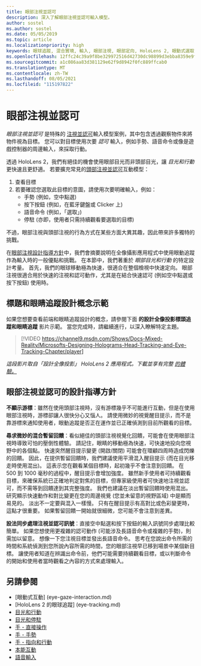 ```yaml
---
title: 眼部注視並認可
description: 深入了解眼部注視並認可輸入模型。
author: sostel
ms.author: sostel
ms.date: 05/05/2019
ms.topic: article
ms.localizationpriority: high
keywords: 眼球追蹤, 混合實境, 輸入, 眼部注視, 眼部定向, HoloLens 2, 眼動式選取, 混合實境頭戴式裝置, windows 混合實境頭戴式裝置, 虛擬實境頭戴式裝置, HoloLens, MRTK, 混合實境工具組, 注視
ms.openlocfilehash: 12ffc24c39a9f8be329972516d42730dc98899d3ebba8359e9fea6ebbf6d02c2
ms.sourcegitcommit: a1c086aa83d381129e62f9d8942f0fc889ffcab0
ms.translationtype: MT
ms.contentlocale: zh-TW
ms.lasthandoff: 08/05/2021
ms.locfileid: "115197822"
---
```

# <a name="eye-gaze-and-commit"></a>眼部注視並認可

_眼部注視並認可_ 是特殊的 [注視並認可](gaze-and-commit.md)輸入模型案例，其中包含透過觀察物件來將物件視為目標。 您可以對目標使用次要 _認可_ 輸入，例如手勢、語音命令或像是遊戲控制器的周邊輸入，來採取行動。 

透過 HoloLens 2，我們有絕佳的機會使用眼部目光而非頭部目光，讓 _目光和行動_ 更快速且更舒適。 若要擴充常見的[頭部注視並認可](gaze-and-commit.md)互動模型： 
1. 查看目標 
2. 若要確認您選取此目標的意圖，請使用次要明確輸入，例如：  
   - 手勢 (例如，空中點選)
   - 按下按鈕 (例如，在藍牙鍵盤或 Clicker 上)
   - 語音命令 (例如，「選取」)
   - 停駐 (亦即，使用者只需持續觀看要選取的目標)

不過，眼部注視與頭部注視的行為方式在某些方面大異其趣，因此帶來許多獨特的挑戰。 

在[眼部注視設計指導方針](eye-tracking.md)中，我們會摘要說明在全像攝影應用程式中使用眼動追蹤作為輸入時的一般優點和挑戰。 在本節中，我們著重於 _眼部目光和行動_ 的特定設計考量。
首先，我們的眼球移動極為快速，很適合在整個檢視中快速定向。 眼部注視很適合用於快速的注視和認可動作，尤其是在結合快速認可 (例如空中點選或按下按鈕) 使用時。

## <a name="head-and-eye-tracking-design-concepts-demo"></a>標題和眼睛追蹤設計概念示範

如果您想要查看前端和眼睛追蹤設計的概念，請參閱下面 **的設計全像投影標頭追蹤和眼睛追蹤** 影片示範。 當您完成時，請繼續進行，以深入瞭解特定主題。

> [!VIDEO https://channel9.msdn.com/Shows/Docs-Mixed-Reality/Microsofts-Designing-Holograms-Head-Tracking-and-Eye-Tracking-Chapter/player]

*這段影片取自「設計全像投影」 HoloLens 2 應用程式。下載並享有完整 [的體驗。](https://aka.ms/dhapp)*
   
## <a name="design-guidelines-for-eye-gaze-and-commit"></a>眼部注視並認可的設計指導方針

**不顯示游標**：雖然在使用頭部注視時，沒有游標幾乎不可能進行互動，但是在使用眼部注視時，游標卻讓人很快分心又惱人。 請使用微妙的視覺醒目提示，而不是靠游標來通知使用者，眼動追蹤是否正在運作並已正確偵測到目前所觀看的目標。

**尋求微妙的混合暫留回饋**：看似絕佳的頭部注視視覺化回饋，可能會在使用眼部注視時導致可怕的壓倒性體驗。 請記住，眼睛的移動極為快速，可快速地投向您視野中的各個點。 快速突然醒目提示變更 (開啟/關閉) 可能會在環顧四周時造成閃爍的回饋。 因此，在提供暫留回饋時，我們建議使用平滑混入醒目提示 (而在目光移走時使用混出)。 這表示您在觀看某個目標時，起初幾乎不會注意到回饋。 在 500 到 1000 毫秒的過程中，醒目提示會增加強度。 雖然新手使用者可持續觀看目標，來確保系統已正確地判定對焦的目標，但專家級使用者可快速地注視並認可，而不需等到回饋達到其完整強度。 我們也建議在淡出暫留回饋時使用混出。 研究顯示快速動作和對比變更在您的周邊視覺 (您並未留意的視野區域) 中是顯而易見的。
淡出不一定要與混入一樣慢。 只有在醒目提示有高對比或色彩變更時，這點才很重要。 如果暫留回饋一開始就很細微，您可能不會注意到差異。

**設法同步處理注視並認可訊號**：直接空中點選和按下按鈕的輸入訊號同步處理比較簡單。 如果您想使用更複雜的認可動作 (可能涉及長語音命令或複雜的手勢)，則需加以留意。 想像一下您注視目標並發出長語音命令。 思考在您說出命令所需的時間和系統偵測到您所說內容所需的時間，您的眼部注視早已移到場景中某個新目標。 讓使用者知道在辨識出命令前，他們可能需要持續觀看目標，或以判斷命令的開始和使用者當時觀看之內容的方式來處理輸入。

## <a name="see-also"></a>另請參閱

* [眼動式互動] (eye-gaze-interaction.md)
* [HoloLens 2 的眼球追蹤] (eye-tracking.md)
* [目光和行動](gaze-and-commit.md)
* [目光和停駐](gaze-and-dwell.md)
* [手 - 直接操作](direct-manipulation.md)
* [手 - 手勢](gaze-and-commit.md#composite-gestures)
* [手 - 指向和行動](point-and-commit.md)
* [本能互動](interaction-fundamentals.md)
* [語音輸入](voice-input.md)
